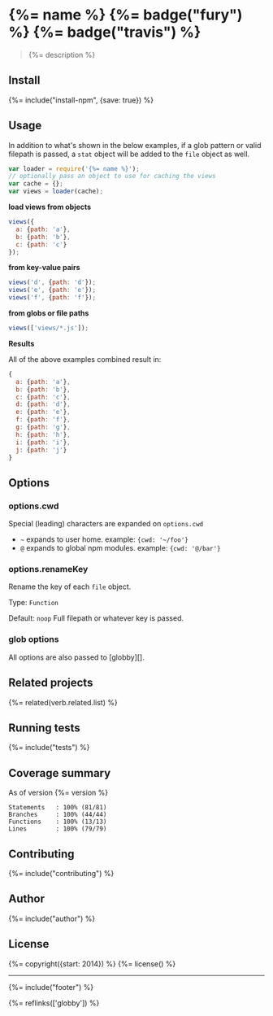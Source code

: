 # {%= name %} {%= badge("fury") %} {%= badge("travis") %}
> {%= description %}

## Install
{%= include("install-npm", {save: true}) %}

## Usage

In addition to what's shown in the below examples, if a glob pattern or valid filepath is passed, a `stat` object will be added to the `file` object as well.

```js
var loader = require('{%= name %}');
// optionally pass an object to use for caching the views
var cache = {};
var views = loader(cache);
```

**load views from objects**

```js
views({
  a: {path: 'a'},
  b: {path: 'b'},
  c: {path: 'c'}
});
```

**from key-value pairs**

```js
views('d', {path: 'd'});
views('e', {path: 'e'});
views('f', {path: 'f'});
```

**from globs or file paths**

```js
views(['views/*.js']); 
```

**Results**

All of the above examples combined result in:

```js
{
  a: {path: 'a'},
  b: {path: 'b'},
  c: {path: 'c'},
  d: {path: 'd'},
  e: {path: 'e'},
  f: {path: 'f'},
  g: {path: 'g'},
  h: {path: 'h'},
  i: {path: 'i'},
  j: {path: 'j'}
}
```

## Options

### options.cwd

Special (leading) characters are expanded on `options.cwd`

- `~` expands to user home. example: `{cwd: '~/foo'}`
- `@` expands to global npm modules. example: `{cwd: '@/bar'}`

### options.renameKey

Rename the key of each `file` object.

Type: `Function` 

Default: `noop` Full filepath or whatever key is passed.

### glob options

All options are also passed to [globby][].


## Related projects
{%= related(verb.related.list) %}

## Running tests
{%= include("tests") %}

## Coverage summary

As of version {%= version %}

```
Statements   : 100% (81/81)
Branches     : 100% (44/44)
Functions    : 100% (13/13)
Lines        : 100% (79/79)
```

## Contributing
{%= include("contributing") %}

## Author
{%= include("author") %}

## License
{%= copyright({start: 2014}) %}
{%= license() %}

***

{%= include("footer") %}

{%= reflinks(['globby']) %}
